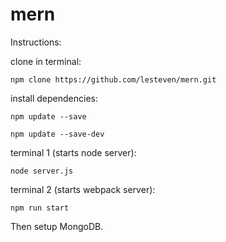 # mern

Instructions:

clone in terminal:

    npm clone https://github.com/lesteven/mern.git

install dependencies:

    npm update --save
    
    npm update --save-dev

terminal 1 (starts node server): 

    node server.js
  

terminal 2 (starts webpack server):

    npm run start


Then setup MongoDB.
